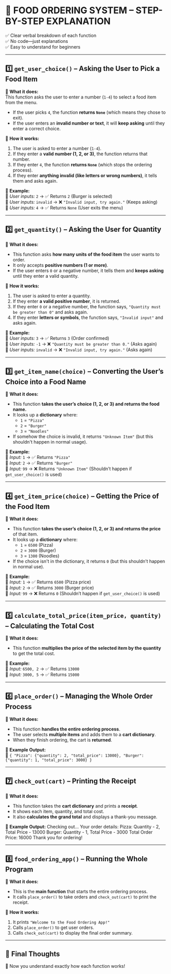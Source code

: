 # 🛒 FOOD ORDERING SYSTEM – STEP-BY-STEP EXPLANATION  

✅ Clear verbal breakdown of each function  
✅ No code—just explanations  
✅ Easy to understand for beginners  

---

## **1️⃣ `get_user_choice()` – Asking the User to Pick a Food Item**  

📌 **What it does:**  
This function asks the user to enter a number (`1-4`) to select a food item from the menu.  
- If the user picks `4`, the function **returns `None`** (which means they chose to exit).  
- If the user enters an **invalid number or text**, it will **keep asking** until they enter a correct choice.  

📌 **How it works:**  
1. The user is asked to enter a number (`1-4`).  
2. If they enter a **valid number (1, 2, or 3)**, the function returns that number.  
3. If they enter `4`, the function **returns `None`** (which stops the ordering process).  
4. If they enter **anything invalid (like letters or wrong numbers)**, it tells them and asks again.  

📌 **Example:**  
👤 *User inputs:* `2` → ✅ Returns `2` (Burger is selected)  
👤 *User inputs:* `invalid` → ❌ `"Invalid input, try again."` (Keeps asking)  
👤 *User inputs:* `4` → ✅ Returns `None` (User exits the menu)  

---

## **2️⃣ `get_quantity()` – Asking the User for Quantity**  

📌 **What it does:**  
- This function asks **how many units of the food item** the user wants to order.  
- It only accepts **positive numbers (1 or more)**.  
- If the user enters `0` or a negative number, it tells them and **keeps asking** until they enter a valid quantity.  

📌 **How it works:**  
1. The user is asked to enter a quantity.  
2. If they enter **a valid positive number**, it is returned.  
3. If they enter `0` or a negative number, the function says, `"Quantity must be greater than 0"` and asks again.  
4. If they enter **letters or symbols**, the function says, `"Invalid input"` and asks again.  

📌 **Example:**  
👤 *User inputs:* `3` → ✅ Returns `3` (Order confirmed)  
👤 *User inputs:* `-1` → ❌ `"Quantity must be greater than 0."` (Asks again)  
👤 *User inputs:* `invalid` → ❌ `"Invalid input, try again."` (Asks again)  

---

## **3️⃣ `get_item_name(choice)` – Converting the User’s Choice into a Food Name**  

📌 **What it does:**  
- This function **takes the user’s choice (1, 2, or 3) and returns the food name.**  
- It looks up a **dictionary** where:  
  - `1` = `"Pizza"`  
  - `2` = `"Burger"`  
  - `3` = `"Noodles"`  
- If somehow the choice is invalid, it returns `"Unknown Item"` (but this shouldn't happen in normal usage).  

📌 **Example:**  
🔢 *Input:* `1` → ✅ Returns `"Pizza"`  
🔢 *Input:* `2` → ✅ Returns `"Burger"`  
🔢 *Input:* `99` → ❌ Returns `"Unknown Item"` (Shouldn’t happen if `get_user_choice()` is used)  

---

## **4️⃣ `get_item_price(choice)` – Getting the Price of the Food Item**  

📌 **What it does:**  
- This function **takes the user’s choice (1, 2, or 3) and returns the price** of that item.  
- It looks up a **dictionary** where:  
  - `1` = `6500` (Pizza)  
  - `2` = `3000` (Burger)  
  - `3` = `1300` (Noodles)  
- If the choice isn't in the dictionary, it returns `0` (but this shouldn’t happen in normal use).  

📌 **Example:**  
🔢 *Input:* `1` → ✅ Returns `6500` (Pizza price)  
🔢 *Input:* `2` → ✅ Returns `3000` (Burger price)  
🔢 *Input:* `99` → ❌ Returns `0` (Shouldn’t happen if `get_user_choice()` is used)  

---

## **5️⃣ `calculate_total_price(item_price, quantity)` – Calculating the Total Cost**  

📌 **What it does:**  
- This function **multiplies the price of the selected item by the quantity** to get the total cost.  

📌 **Example:**  
🔢 *Input:* `6500, 2` → ✅ Returns `13000`  
🔢 *Input:* `3000, 5` → ✅ Returns `15000`  

---

## **6️⃣ `place_order()` – Managing the Whole Order Process**  

📌 **What it does:**  
- This function **handles the entire ordering process**.  
- The user selects **multiple items** and adds them to a **cart dictionary**.  
- When they finish ordering, the cart is **returned**.  

📌 **Example Output:**  
🛒 `{ "Pizza": {"quantity": 2, "total_price": 13000}, "Burger": {"quantity": 1, "total_price": 3000} }`  

---

## **7️⃣ `check_out(cart)` – Printing the Receipt**  

📌 **What it does:**  
- This function takes the **cart dictionary** and prints a **receipt**.  
- It shows each item, quantity, and total cost.  
- It also **calculates the grand total** and displays a thank-you message.  

📌 **Example Output:**
Checking out... Your order details: Pizza: Quantity - 2, Total Price - 13000 Burger: Quantity - 1, Total Price - 3000 Total Order Price: 16000 Thank you for ordering!

---

## **8️⃣ `food_ordering_app()` – Running the Whole Program**  

📌 **What it does:**  
- This is the **main function** that starts the entire ordering process.  
- It calls `place_order()` to take orders and `check_out(cart)` to print the receipt.  

📌 **How it works:**  
1. It prints `"Welcome to the Food Ordering App!"`  
2. Calls `place_order()` to get user orders.  
3. Calls `check_out(cart)` to display the final order summary.  

---

## **🎯 Final Thoughts**  
🚀 Now you understand exactly how each function works!  
